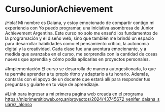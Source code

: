 # CursoJuniorAchievement
¡Hola! Mi nombre es Daiana, y estoy emocionado de compartir contigo mi experiencia con Yo puedo programar, una iniciativa asombrosa de Junior Achievement Argentina.
Este curso no solo me enseñó los fundamentos de la programación y el diseño web, sino que también me brindó un espacio para desarrollar habilidades como el pensamiento crítico, la autonomía digital y la creatividad. Cada clase fue una aventura emocionante, y a medida que avanzaba en el curso, me sorprendía con la cantidad de cosas nuevas que aprendía y cómo podía aplicarlas en proyectos personales.

#Implementación
El curso se desarrolla de manera autogestionada, lo que te permite aprender a tu propio ritmo y adaptarlo a tu horario. Además, contarás con el apoyo de un docente que estará allí para responder tus preguntas y guiarte en tu viaje de aprendizaje.

#Link para ingresar a mi primera pagina web creada en el programa
 https://miprimersitioweb.org.ar/proyectos/2024/43745672_yenifer_daiana_suarez_alonso
